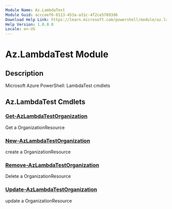 ```yaml
---
Module Name: Az.LambdaTest
Module Guid: accceef6-8113-453a-a31c-4f2ce57893d6
Download Help Link: https://learn.microsoft.com/powershell/module/az.lambdatest
Help Version: 1.0.0.0
Locale: en-US
---
```


# Az.LambdaTest Module
## Description
Microsoft Azure PowerShell: LambdaTest cmdlets

## Az.LambdaTest Cmdlets
### [Get-AzLambdaTestOrganization](Get-AzLambdaTestOrganization.md)
Get a OrganizationResource

### [New-AzLambdaTestOrganization](New-AzLambdaTestOrganization.md)
create a OrganizationResource

### [Remove-AzLambdaTestOrganization](Remove-AzLambdaTestOrganization.md)
Delete a OrganizationResource

### [Update-AzLambdaTestOrganization](Update-AzLambdaTestOrganization.md)
update a OrganizationResource

